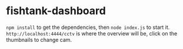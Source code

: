 # fishtank-dashboard

`npm install` to get the dependencies, then `node index.js` to start it.
`http://localhost:4444/cctv` is where the overview will be, click on the thumbnails to change cam.

